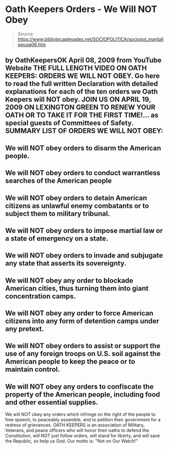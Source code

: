 # Oath Keepers Orders - We Will NOT Obey

> Source: https://www.bibliotecapleyades.net/SOCIOPOLITICA/sociopol_martiallawusa06.htm

by
OathKeepersOK
April 08, 2009
from
YouTube Website
THE FULL LENGTH VIDEO ON OATH KEEPERS: ORDERS WE WILL NOT OBEY.
Go here to read the full written
Declaration with detailed explanations for each of the ten orders we Oath
Keepers will NOT obey.
JOIN US ON APRIL 19, 2009 ON LEXINGTON
GREEN TO RENEW YOUR OATH OR TO TAKE IT FOR THE FIRST TIME!... as special
guests of Committees of Safety.
SUMMARY LIST OF ORDERS WE WILL NOT OBEY:
-
We will NOT obey orders to disarm the
American people.
-
We will NOT obey orders to conduct
warrantless searches of the American people
-
We will NOT obey orders to detain
American citizens as unlawful enemy combatants or to subject them to
military tribunal.
-
We will NOT obey orders to impose
martial law or a state of emergency on a state.
-
We will NOT obey orders to invade and
subjugate any state that asserts its sovereignty.
-
We will NOT obey any order to blockade
American cities, thus turning them into giant concentration camps.
-
We will NOT obey any order to force
American citizens into any form of detention camps under any
pretext.
-
We will NOT obey orders to assist or
support the use of any foreign troops on U.S. soil against the
American people to keep the peace or to maintain control.
-
We will NOT obey any orders to
confiscate the property of the American people, including food and
other essential supplies.
-
We will NOT obey any orders which
infringe on the right of the people to free speech, to peaceably
assemble, and to petition their government for a redress of
grievances.
OATH KEEPERS is an association of Military, Veterans, and peace officers who
will honor their oaths to defend the Constitution, will NOT just follow
orders, will stand for liberty, and will save the Republic, so help us God.
Our motto is:
"Not on Our Watch!"
